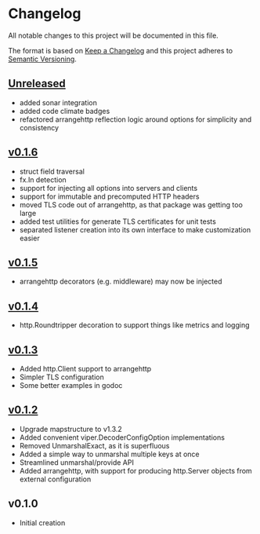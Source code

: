 # Changelog
All notable changes to this project will be documented in this file.

The format is based on [Keep a Changelog](http://keepachangelog.com/en/1.0.0/)
and this project adheres to [Semantic Versioning](http://semver.org/spec/v2.0.0.html).

## [Unreleased]
- added sonar integration
- added code climate badges
- refactored arrangehttp reflection logic around options for simplicity and consistency

## [v0.1.6]
- struct field traversal
- fx.In detection
- support for injecting all options into servers and clients
- support for immutable and precomputed HTTP headers
- moved TLS code out of arrangehttp, as that package was getting too large
- added test utilities for generate TLS certificates for unit tests
- separated listener creation into its own interface to make customization easier

## [v0.1.5]
- arrangehttp decorators (e.g. middleware) may now be injected

## [v0.1.4]
- http.Roundtripper decoration to support things like metrics and logging

## [v0.1.3]
- Added http.Client support to arrangehttp
- Simpler TLS configuration
- Some better examples in godoc

## [v0.1.2]
- Upgrade mapstructure to v1.3.2
- Added convenient viper.DecoderConfigOption implementations
- Removed UnmarshalExact, as it is superfluous
- Added a simple way to unmarshal multiple keys at once
- Streamlined unmarshal/provide API
- Added arrangehttp, with support for producing http.Server objects from external configuration

## v0.1.0
- Initial creation

[Unreleased]: https://github.com/xmidt-org/arrange/compare/v0.1.6..HEAD
[v0.1.6]: https://github.com/xmidt-org/arrange/compare/v0.1.5...v0.1.6
[v0.1.5]: https://github.com/xmidt-org/arrange/compare/v0.1.4...v0.1.5
[v0.1.4]: https://github.com/xmidt-org/arrange/compare/v0.1.3...v0.1.4
[v0.1.3]: https://github.com/xmidt-org/arrange/compare/v0.1.2...v0.1.3
[v0.1.2]: https://github.com/xmidt-org/arrange/compare/v0.1.0...v0.1.2
